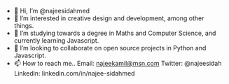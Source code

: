 - 👋 Hi, I’m @najeesidahmed
- 👀 I’m interested in creative design and development, among other things. 
- 🌱 I’m studying towards a degree in Maths and Computer Science, and currently learning Javascript. 
- 💞️ I’m looking to collaborate on open source projects in Python and Javascript.
- 📫 How to reach me..
  Email: najeekamil@msn.com
  Twitter: @najeesidah
  Linkedin: linkedin.com/in/najee-sidahmed

<!---
najeesidahmed/najeesidahmed is a ✨ special ✨ repository because its `README.md` (this file) appears on your GitHub profile.
You can click the Preview link to take a look at your changes.
--->
